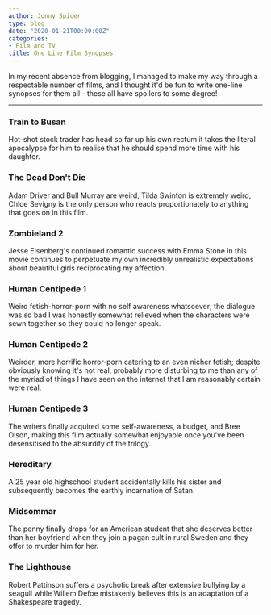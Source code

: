 ```yaml
---
author: Jonny Spicer
type: blog
date: "2020-01-21T00:00:00Z"
categories:
- Film and TV
title: One Line Film Synopses
---
```

In my recent absence from blogging, I managed to make my way through a respectable number of films, and I thought it'd be fun to
write one-line synopses for them all - these all have spoilers to some degree!

___

### Train to Busan

Hot-shot stock trader has head so far up his own rectum it takes the literal apocalypse for him to realise that he should spend more
time with his daughter.

### The Dead Don't Die

Adam Driver and Bull Murray are weird, Tilda Swinton is extremely weird, Chloe Sevigny is the only person who reacts proportionately
to anything that goes on in this film.

### Zombieland 2

Jesse Eisenberg's continued romantic success with Emma Stone in this movie continues to perpetuate my own incredibly unrealistic
expectations about beautiful girls reciprocating my affection.

### Human Centipede 1

Weird fetish-horror-porn with no self awareness whatsoever; the dialogue was so bad I was honestly somewhat relieved when the
characters were sewn together so they could no longer speak.

### Human Centipede 2

Weirder, more horrific horror-porn catering to an even nicher fetish; despite obviously knowing it's not real, probably more
disturbing to me than any of the myriad of things I have seen on the internet that I am reasonably certain were real.

### Human Centipede 3

The writers finally acquired some self-awareness, a budget, and Bree Olson, making this film actually somewhat enjoyable once
you've been desensitised to the absurdity of the trilogy.

### Hereditary

A 25 year old highschool student accidentally kills his sister and subsequently becomes the earthly incarnation of Satan.

### Midsommar

The penny finally drops for an American student that she deserves better than her boyfriend when they join a pagan cult in rural Sweden and they offer to murder him for her.

### The Lighthouse

Robert Pattinson suffers a psychotic break after extensive bullying by a seagull while Willem Defoe mistakenly believes this is an
adaptation of a Shakespeare tragedy.
